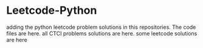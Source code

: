 # Leetcode-Python
adding the python leetcode problem solutions in this repositories. 
The code files are here.
all CTCI problems solutions are here.
some leetcode solutions are here




















